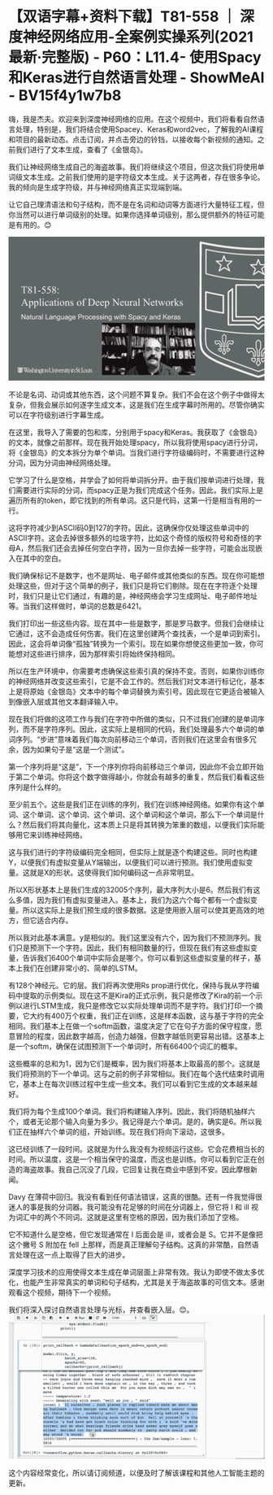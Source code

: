 # 【双语字幕+资料下载】T81-558 ｜ 深度神经网络应用-全案例实操系列(2021最新·完整版) - P60：L11.4- 使用Spacy和Keras进行自然语言处理 - ShowMeAI - BV15f4y1w7b8

嗨，我是杰夫。欢迎来到深度神经网络的应用。在这个视频中，我们将看看自然语言处理，特别是，我们将结合使用Spacey、Keras和word2vec，了解我的AI课程和项目的最新动态。点击订阅，并点击旁边的铃铛，以接收每个新视频的通知。之前我们进行了文本生成，查看了《金银岛》。

我们让神经网络生成自己的海盗故事。我们将继续这个项目，但这次我们将使用单词级文本生成。之前我们使用的是字符级文本生成。关于这两者，存在很多争论。我的倾向是生成字符级，并与神经网络真正实现端到端。

让它自己理清语法和句子结构，而不是在名词和动词等方面进行大量特征工程，但你当然可以进行单词级别的处理。如果你选择单词级别，那么提供额外的特征可能是有用的。😊

![](img/be18f4bf025fc5921b83d7e947e8af7a_1.png)

不论是名词、动词或其他东西，这个问题不算复杂。我们不会在这个例子中做得太复杂，但我会展示如何逐字生成文本，这是我们在生成字幕时所用的。尽管你确实可以在字符级别进行字幕生成。

在这里，我导入了需要的包和库，分别用于spacy和Keras。我获取了《金银岛》的文本，就像之前那样。现在我开始处理spacy，所以我将使用spacy进行分词，将《金银岛》的文本拆分为单个单词。当我们进行字符级编码时，不需要进行这种分词，因为分词由神经网络处理。

它学习了什么是空格，并学会了如何将单词拆分开。由于我们按单词进行处理，我们需要进行实际的分词，而spacy正是为我们完成这个任务。因此，我们实际上是遍历所有的token，即它找到的所有单词。这只是代码，这第一行是相当有用的一行。

这将字符减少到ASCII码0到127的字符。因此，这确保你仅处理这些单词中的ASCII字符。这会去掉很多额外的垃圾字符，比如这个奇怪的版权符号和奇怪的字母A，然后我们还会去掉任何空白字符，因为一旦你去掉一些字符，可能会出现嵌入在其中的空白。

我们确保标记不是数字，也不是网址、电子邮件或其他类似的东西。现在你可能想处理这些，但对于这个简单的例子，我们只是将它们剔除。现在在字符逐个处理时，我们只是让它们通过，有趣的是，神经网络会学习生成网址、电子邮件地址等。当我们这样做时，单词的总数是6421。

我们打印出一些这些内容。现在其中一些是数字，那是罗马数字。但我们会继续让它通过，这不会造成任何伤害。我们在这里创建两个查找表，一个是单词到索引。因此，这会将单词像“孤独”转换为一个索引。现在如果你想使这些更加一致，你可能想对这些进行排序，因为那样索引将始终保持相同。

所以在生产环境中，你需要考虑确保这些索引真的保持不变。否则，如果你训练你的神经网络并改变这些索引，它是不会工作的。然后我们对文本进行标记化，基本上是将原始《金银岛》文本中的每个单词替换为索引号。因此现在它更适合被输入到像嵌入层或其他文本翻译输入中。

现在我们将做的这项工作与我们在字符中所做的类似，只不过我们创建的是单词序列，而不是字符序列。因此，这实际上是相同的代码，我们处理最多六个单词的单词序列。“步进”意味着我们每次向前移动三个单词，否则我们在这里会有很多冗余，因为如果句子是“这是一个测试”。

第一个序列将是“这是”，下一个序列你将向前移动三个单词，因此你不会立即开始于第二个单词。你将这个数字做得越小，你就会有越多的重复，然后我们看看这些序列是什么样的。

至少前五个。这些是我们正在训练的序列，我们在训练神经网络。如果你有这个单词、这个单词、这个单词、这个单词、这个单词和这个单词，那么下一个单词是什么？然后我们将其向量化，这本质上只是将其转换为笨重的数组，以便我们实际能够用它来训练神经网络。

这与我们进行的字符级编码完全相同，但实际上就是逐个构建这些。同时也构建Y，以便我们有虚拟变量从Y端输出，以便我们可以进行预测。我们使用虚拟变量。这就是X的形状。这使得我们如何编码这一点非常明显。

所以X形状基本上是我们生成的32005个序列，最大序列大小是6。然后我们有这么多值，因为我们有虚拟变量进入。基本上，我们为这六个每个都有一个虚拟变量。所以这实际上是我们预生成的很多数据。这是使用嵌入层可以使其更高效的地方，但它适合内存。

所以我对此基本满意。y是相似的。我们这里没有六个，因为我们不预测序列。我们只是预测下一个字符。因此，我们有相同数量的行，但现在我们有这些虚拟变量，告诉我们6400个单词中实际会是哪个。你可以看到这些虚拟变量的样子，基本上我们在创建非常小的、简单的LSTM。

有128个神经元。它的层。我们将再次使用Rs prop进行优化，保持与我从字符编码中提取的示例类似。现在这不是Kira的正式示例，我只是修改了Kira的前一个示例以进行LSTM生成，我只是修改它以实际处理单词而不是字符。我们打印一个摘要，它大约有400万个权重，我们正在训练，这是样本函数，这与基于字符的完全相同。我们基本上在做一个softm函数，温度决定了它在句子方面的保守程度，愿意冒险的程度，因此数字越高，创造力越强，但数字越低则更容易出错。这基本上是一个softm，确保在试图预测下一个单词时，所有66400个词汇的概率。

这些概率的总和为1，因为它们是概率，因为我们将基本上取最高的那个。这就是我们将预测的下一个单词。这与之前的例子非常相似。我们在每个迭代结束时调用它，基本上在每次训练过程中生成一些文本。我们可以看到它生成的文本越来越好。

我们将为每个生成100个单词。我们将构建输入序列。因此，我们将随机抽样六个，或者无论那个输入向量为多少。我记得是六个单词。是的，确实是6。所以我们正在抽样六个单词的组，开始训练。现在我们将向下滚动，这很多。

这已经训练了一段时间。这就是为什么我没有为视频运行这些。它会花费相当长的时间。所以温度，这是一个相当保守的温度，而这也是训练。你可以看到它正在创造的海盗故事。我自己沉没了几段，它回复让我在商业中感到不安。因此摩根新闻。

Davy 在薄荷中回归。我没有看到任何语法错误，这真的很酷。还有一件我觉得很迷人的事是我的分词器。我可能没有花足够的时间在分词器上，但它将 I 和 ill 视为词汇中的两个不同词。这就是这里有空格的原因，因为我们添加了空格。

它不知道什么是空格，但它发现通常在 I 后面会是 ill，或者会是 S。它并不是像把这个撇号 S 附加在 fell 上那样，而是真正理解句子结构。这真的非常酷，自然语言处理在这一点上取得了巨大的进步。

深度学习技术的应用使得文本生成在单词层面上非常有效。我认为即使不做太多优化，也能产生非常真实的单词和句子结构，尤其是关于海盗故事的可信文本。感谢观看这个视频，期待下一个视频。

我们将深入探讨自然语言处理与光标，并查看嵌入层。😊。![](img/be18f4bf025fc5921b83d7e947e8af7a_3.png)

这个内容经常变化，所以请订阅频道，以便及时了解该课程和其他人工智能主题的更新。
